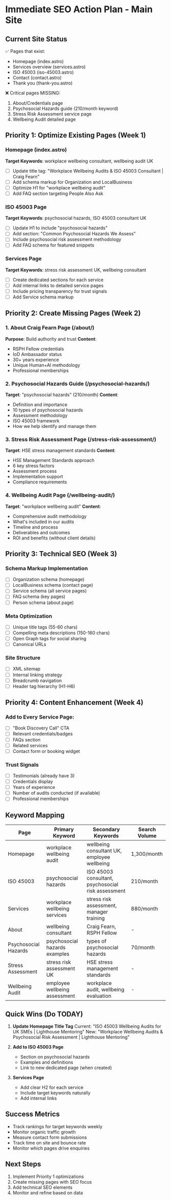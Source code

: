 # Immediate SEO Action Plan - Main Site

## Current Site Status
✅ Pages that exist:
- Homepage (index.astro)
- Services overview (services.astro)
- ISO 45003 (iso-45003.astro)
- Contact (contact.astro)
- Thank you (thank-you.astro)

❌ Critical pages MISSING:
1. About/Credentials page
2. Psychosocial Hazards guide (210/month keyword)
3. Stress Risk Assessment service page
4. Wellbeing Audit detailed page

## Priority 1: Optimize Existing Pages (Week 1)

### Homepage (index.astro)
**Target Keywords**: workplace wellbeing consultant, wellbeing audit UK
- [ ] Update title tag: "Workplace Wellbeing Audits & ISO 45003 Consultant | Craig Fearn"
- [ ] Add schema markup for Organization and LocalBusiness
- [ ] Optimize H1 for "workplace wellbeing audit"
- [ ] Add FAQ section targeting People Also Ask

### ISO 45003 Page
**Target Keywords**: psychosocial hazards, ISO 45003 consultant UK
- [ ] Update H1 to include "psychosocial hazards"
- [ ] Add section: "Common Psychosocial Hazards We Assess"
- [ ] Include psychosocial risk assessment methodology
- [ ] Add FAQ schema for featured snippets

### Services Page
**Target Keywords**: stress risk assessment UK, wellbeing consultant
- [ ] Create dedicated sections for each service
- [ ] Add internal links to detailed service pages
- [ ] Include pricing transparency for trust signals
- [ ] Add Service schema markup

## Priority 2: Create Missing Pages (Week 2)

### 1. About Craig Fearn Page (/about/)
**Purpose**: Build authority and trust
**Content**:
- RSPH Fellow credentials
- IoD Ambassador status
- 30+ years experience
- Unique Human+AI methodology
- Professional memberships

### 2. Psychosocial Hazards Guide (/psychosocial-hazards/)
**Target**: "psychosocial hazards" (210/month)
**Content**:
- Definition and importance
- 10 types of psychosocial hazards
- Assessment methodology
- ISO 45003 framework
- How we help identify and manage them

### 3. Stress Risk Assessment Page (/stress-risk-assessment/)
**Target**: HSE stress management standards
**Content**:
- HSE Management Standards approach
- 6 key stress factors
- Assessment process
- Implementation support
- Compliance requirements

### 4. Wellbeing Audit Page (/wellbeing-audit/)
**Target**: "workplace wellbeing audit"
**Content**:
- Comprehensive audit methodology
- What's included in our audits
- Timeline and process
- Deliverables and outcomes
- ROI and benefits (without client details)

## Priority 3: Technical SEO (Week 3)

### Schema Markup Implementation
- [ ] Organization schema (homepage)
- [ ] LocalBusiness schema (contact page)
- [ ] Service schema (all service pages)
- [ ] FAQ schema (key pages)
- [ ] Person schema (about page)

### Meta Optimization
- [ ] Unique title tags (55-60 chars)
- [ ] Compelling meta descriptions (150-160 chars)
- [ ] Open Graph tags for social sharing
- [ ] Canonical URLs

### Site Structure
- [ ] XML sitemap
- [ ] Internal linking strategy
- [ ] Breadcrumb navigation
- [ ] Header tag hierarchy (H1-H6)

## Priority 4: Content Enhancement (Week 4)

### Add to Every Service Page:
- [ ] "Book Discovery Call" CTA
- [ ] Relevant credentials/badges
- [ ] FAQs section
- [ ] Related services
- [ ] Contact form or booking widget

### Trust Signals
- [ ] Testimonials (already have 3)
- [ ] Credentials display
- [ ] Years of experience
- [ ] Number of audits conducted (if available)
- [ ] Professional memberships

## Keyword Mapping

| Page | Primary Keyword | Secondary Keywords | Search Volume |
|------|----------------|-------------------|---------------|
| Homepage | workplace wellbeing audit | wellbeing consultant UK, employee wellbeing | 1,300/month |
| ISO 45003 | psychosocial hazards | ISO 45003 consultant, psychosocial risk assessment | 210/month |
| Services | workplace wellbeing services | stress risk assessment, manager training | 880/month |
| About | wellbeing consultant | Craig Fearn, RSPH Fellow | - |
| Psychosocial Hazards | psychosocial hazards examples | types of psychosocial hazards | 70/month |
| Stress Assessment | stress risk assessment UK | HSE stress management standards | - |
| Wellbeing Audit | employee wellbeing assessment | workplace audit, wellbeing evaluation | - |

## Quick Wins (Do TODAY)

1. **Update Homepage Title Tag**
   Current: "ISO 45003 Wellbeing Audits for UK SMEs | Lighthouse Mentoring"
   New: "Workplace Wellbeing Audits & Psychosocial Risk Assessment | Lighthouse Mentoring"

2. **Add to ISO 45003 Page**
   - Section on psychosocial hazards
   - Examples and definitions
   - Link to new dedicated page (when created)

3. **Services Page**
   - Add clear H2 for each service
   - Include target keywords naturally
   - Add internal links

## Success Metrics
- Track rankings for target keywords weekly
- Monitor organic traffic growth
- Measure contact form submissions
- Track time on site and bounce rate
- Monitor which pages drive enquiries

## Next Steps
1. Implement Priority 1 optimizations
2. Create missing pages with SEO focus
3. Add technical SEO elements
4. Monitor and refine based on data